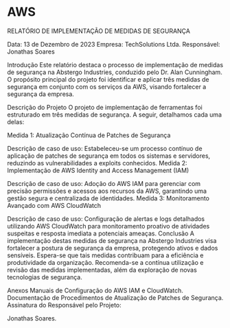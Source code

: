 # AWS
RELATÓRIO DE IMPLEMENTAÇÃO DE MEDIDAS DE SEGURANÇA

Data: 13 de Dezembro de 2023
Empresa: TechSolutions Ltda.
Responsável: Jonathas Soares

Introdução
Este relatório destaca o processo de implementação de medidas de segurança na Abstergo Industries, conduzido pelo Dr. Alan Cunningham. O propósito principal do projeto foi identificar e aplicar três medidas de segurança em conjunto com os serviços da AWS, visando fortalecer a segurança da empresa.

Descrição do Projeto
O projeto de implementação de ferramentas foi estruturado em três medidas de segurança. A seguir, detalhamos cada uma delas:

Medida 1: Atualização Contínua de Patches de Segurança

Descrição de caso de uso: Estabeleceu-se um processo contínuo de aplicação de patches de segurança em todos os sistemas e servidores, reduzindo as vulnerabilidades a exploits conhecidos.
Medida 2: Implementação de AWS Identity and Access Management (IAM)

Descrição de caso de uso: Adoção do AWS IAM para gerenciar com precisão permissões e acessos aos recursos da AWS, garantindo uma gestão segura e centralizada de identidades.
Medida 3: Monitoramento Avançado com AWS CloudWatch

Descrição de caso de uso: Configuração de alertas e logs detalhados utilizando AWS CloudWatch para monitoramento proativo de atividades suspeitas e resposta imediata a potenciais ameaças.
Conclusão
A implementação destas medidas de segurança na Abstergo Industries visa fortalecer a postura de segurança da empresa, protegendo ativos e dados sensíveis. Espera-se que tais medidas contribuam para a eficiência e produtividade da organização. Recomenda-se a contínua utilização e revisão das medidas implementadas, além da exploração de novas tecnologias de segurança.

Anexos
Manuais de Configuração do AWS IAM e CloudWatch.
Documentação de Procedimentos de Atualização de Patches de Segurança.
Assinatura do Responsável pelo Projeto:

Jonathas Soares.
